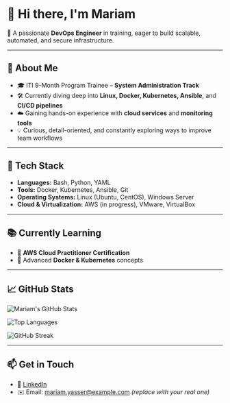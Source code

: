 # 👋 Hi there, I'm Mariam

🎯 A passionate **DevOps Engineer** in training, eager to build scalable, automated, and secure infrastructure.

---

## 🚀 About Me

- 🎓 ITI 9-Month Program Trainee – **System Administration Track**
- 🛠️ Currently diving deep into **Linux, Docker, Kubernetes, Ansible**, and **CI/CD pipelines**
- ☁️ Gaining hands-on experience with **cloud services** and **monitoring tools**
- 💡 Curious, detail-oriented, and constantly exploring ways to improve team workflows

---

## 🧰 Tech Stack

- **Languages:** Bash, Python, YAML
- **Tools:** Docker, Kubernetes, Ansible, Git
- **Operating Systems:** Linux (Ubuntu, CentOS), Windows Server
- **Cloud & Virtualization:** AWS (in progress), VMware, VirtualBox

---

## 📚 Currently Learning

- 🧠 **AWS Cloud Practitioner Certification**
- 🐳 Advanced **Docker & Kubernetes** concepts

---

## 📈 GitHub Stats

![Mariam's GitHub Stats](https://github-readme-stats.vercel.app/api?username=mariam0o0&show_icons=true&include_all_commits=true&count_private=true&theme=radical)

![Top Languages](https://github-readme-stats.vercel.app/api/top-langs/?username=mariam0o0&layout=compact&langs_count=8&theme=radical)

![GitHub Streak](https://streak-stats.demolab.com?user=mariam0o0&theme=radical&hide_border=true)

---

## 📫 Get in Touch

- 💼 [LinkedIn](https://www.linkedin.com/in/mariamy-yasser)
- ✉️ Email: mariam.yasser@example.com *(replace with your real one)*



